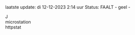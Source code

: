 laatste update: 
di 12-12-2023  2:14   uur 
Status: FAALT - geel - 
<div class="service R">J</div><div class="service Y">microstation</div><div class="service G">httpstat</div>